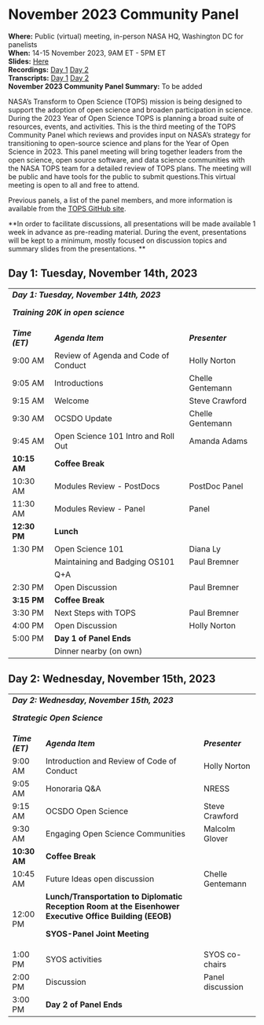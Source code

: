 # November 2023 Community Panel

**Where:** Public (virtual) meeting, in-person NASA HQ, Washington DC for panelists  
**When:** 14-15 November 2023, 9AM ET - 5PM ET  
**Slides:** [Here](https://doi.org/10.5281/zenodo.10161442)  
**Recordings:** [Day 1](https://youtu.be/iYwt0evCRUc) [Day 2](https://youtu.be/ubATadWGvhg)  
**Transcripts:** [Day 1](https://zenodo.org/doi/10.5281/zenodo.10625168) [Day 2](https://zenodo.org/doi/10.5281/zenodo.10625377)  
**November 2023 Community Panel Summary:** To be added  

NASA’s Transform to Open Science (TOPS) mission is being designed to support the adoption of open science and broaden participation in science. During the 2023 Year of Open Science TOPS is planning a broad suite of resources, events, and activities. This is the third meeting of the TOPS Community Panel which reviews and provides input on NASA’s strategy for transitioning to open-source science and plans for the Year of Open Science in 2023. This panel meeting will bring together leaders from the open science, open source software, and data science communities with the NASA TOPS team for a detailed review of TOPS plans. The meeting will be public and have tools for the public to submit questions.This virtual meeting is open to all and free to attend.

Previous panels, a list of the panel members, and more information is available from the [TOPS GitHub site](https://github.com/nasa/Transform-to-Open-Science/blob/main/docs/Area1_Engagement/Community_Panels/readme.md).

**In order to facilitate discussions, all presentations will be made available 1 week in advance as pre-reading material. During the event, presentations will be kept to a minimum, mostly focused on discussion topics and summary slides from the presentations. **

## Day 1: Tuesday, November 14th, 2023

<table>
  <tr>
   <td colspan="3" ><strong><em>Day 1: Tuesday, November 14th, 2023</em></strong>
<p>
<strong><em>Training 20K in open science</em></strong>
   </td>
  </tr>
  <tr>
   <td><strong><em>Time (ET)</em></strong>
   </td>
   <td><strong><em>Agenda Item</em></strong>
   </td>
   <td><strong><em>Presenter</em></strong>
   </td>
  </tr>
  <tr>
   <td>9:00 AM
   </td>
   <td>Review of Agenda and Code of Conduct
   </td>
   <td>Holly Norton
   </td>
  </tr>
  <tr>
   <td>9:05 AM
   </td>
   <td>Introductions
   </td>
   <td>Chelle Gentemann
   </td>
  </tr>
  <tr>
   <td>9:15 AM
   </td>
   <td>Welcome
   </td>
   <td>Steve Crawford
   </td>
  </tr>
  <tr>
   <td>9:30 AM
   </td>
   <td>OCSDO Update
   </td>
   <td>Chelle Gentemann
   </td>
  </tr>
  <tr>
   <td>9:45 AM
   </td>
   <td>Open Science 101 Intro and Roll Out
   </td>
   <td>Amanda Adams
   </td>
  </tr>
  <tr>
   <td><strong>10:15 AM</strong>
   </td>
   <td><strong>Coffee Break</strong>
   </td>
   <td>
   </td>
  </tr>
  <tr>
   <td>10:30 AM
   </td>
   <td>Modules Review - PostDocs
   </td>
   <td>PostDoc Panel
   </td>
  </tr>
  <tr>
   <td>11:30 AM
   </td>
   <td>Modules Review - Panel
   </td>
   <td>Panel
   </td>
  </tr>
  <tr>
   <td><strong>12:30 PM</strong>
   </td>
   <td><strong>Lunch</strong>
   </td>
   <td>
   </td>
  </tr>
  <tr>
   <td>1:30 PM
   </td>
   <td>Open Science 101
   </td>
   <td>Diana Ly
   </td>
  </tr>
  <tr>
   <td>
   </td>
   <td>Maintaining and Badging OS101
   </td>
   <td>Paul Bremner
   </td>
  </tr>
  <tr>
   <td>
   </td>
   <td>Q+A
   </td>
   <td>
   </td>
  </tr>
  <tr>
   <td>2:30 PM
   </td>
   <td>Open Discussion
   </td>
   <td>Paul Bremner
   </td>
  </tr>
  <tr>
   <td><strong>3:15 PM</strong>
   </td>
   <td><strong>Coffee Break</strong>
   </td>
   <td>
   </td>
  </tr>
  <tr>
   <td>3:30 PM
   </td>
   <td>Next Steps with TOPS
   </td>
   <td>Paul Bremner
   </td>
  </tr>
  <tr>
   <td>4:00 PM
   </td>
   <td>Open Discussion
   </td>
   <td>Holly Norton
   </td>
  </tr>
  <tr>
   <td>5:00 PM
   </td>
   <td><strong>Day 1 of Panel Ends</strong>
   </td>
   <td>
   </td>
  </tr>
  <tr>
   <td>
   </td>
   <td>Dinner nearby (on own)
   </td>
   <td>
   </td>
  </tr>
</table>

## Day 2: Wednesday, November 15th, 2023


<table>
  <tr>
   <td colspan="3" ><strong><em>Day 2: Wednesday, November 15th, 2023</em></strong>
<p>
<strong><em>Strategic Open Science</em></strong>
   </td>
  </tr>
  <tr>
   <td><strong><em>Time (ET)</em></strong>
   </td>
   <td><strong><em>Agenda Item</em></strong>
   </td>
   <td><strong><em>Presenter</em></strong>
   </td>
  </tr>
  <tr>
   <td>9:00 AM
   </td>
   <td>Introduction and Review of Code of Conduct
   </td>
   <td>Holly Norton
   </td>
  </tr>
  <tr>
   <td>9:05 AM
   </td>
   <td>Honoraria Q&A
   </td>
   <td>NRESS
   </td>
  </tr>
  <tr>
   <td>9:15 AM
   </td>
   <td>OCSDO Open Science
   </td>
   <td>Steve Crawford
   </td>
  </tr>
  <tr>
   <td>9:30 AM
   </td>
   <td>Engaging Open Science Communities
   </td>
   <td>Malcolm Glover
   </td>
  </tr>
  <tr>
   <td><strong>10:30 AM</strong>
   </td>
   <td><strong>Coffee Break</strong>
   </td>
   <td>
   </td>
  </tr>
  <tr>
   <td>10:45 AM
   </td>
   <td>Future Ideas open discussion
   </td>
   <td>Chelle Gentemann
   </td>
  </tr>
  <tr>
   <td>12:00 PM
   </td>
   <td><strong>Lunch/Transportation to Diplomatic Reception Room at the Eisenhower Executive Office Building (EEOB)</strong>
<p>
<strong>SYOS-Panel Joint Meeting</strong>
   </td>
   <td>
   </td>
  </tr>
  <tr>
   <td>1:00 PM
   </td>
   <td>SYOS activities
   </td>
   <td>SYOS co-chairs
   </td>
  </tr>
  <tr>
   <td>2:00 PM
   </td>
   <td>Discussion
   </td>
   <td>Panel discussion
   </td>
  </tr>
  <tr>
   <td>3:00 PM
   </td>
   <td><strong>Day 2 of Panel Ends</strong>
   </td>
   <td>
   </td>
  </tr>
</table>


